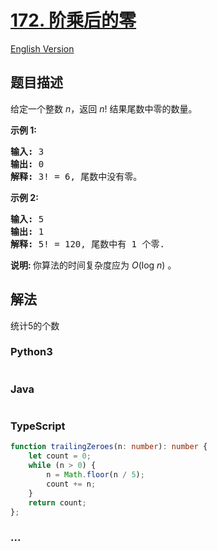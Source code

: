 # [172. 阶乘后的零](https://leetcode-cn.com/problems/factorial-trailing-zeroes)

[English Version](https://github.com/yanglr/leetcode-ac/blob/master/assets/0100-0199/0172.Factorial%20Trailing%20Zeroes/README_EN.md)

## 题目描述

<!-- 这里写题目描述 -->

<p>给定一个整数 <em>n</em>，返回 <em>n</em>! 结果尾数中零的数量。</p>

<p><strong>示例 1:</strong></p>

<pre><strong>输入:</strong> 3
<strong>输出:</strong> 0
<strong>解释:</strong>&nbsp;3! = 6, 尾数中没有零。</pre>

<p><strong>示例&nbsp;2:</strong></p>

<pre><strong>输入:</strong> 5
<strong>输出:</strong> 1
<strong>解释:</strong>&nbsp;5! = 120, 尾数中有 1 个零.</pre>

<p><strong>说明: </strong>你算法的时间复杂度应为&nbsp;<em>O</em>(log&nbsp;<em>n</em>)<em>&nbsp;</em>。</p>


## 解法

<!-- 这里可写通用的实现逻辑 -->

统计5的个数

<!-- tabs:start -->

### **Python3**

<!-- 这里可写当前语言的特殊实现逻辑 -->

```python

```

### **Java**

<!-- 这里可写当前语言的特殊实现逻辑 -->

```java

```

### **TypeScript**

```ts
function trailingZeroes(n: number): number {
    let count = 0;
    while (n > 0) {
        n = Math.floor(n / 5);
        count += n;
    }
    return count;
};
```

### **...**

```

```

<!-- tabs:end -->
